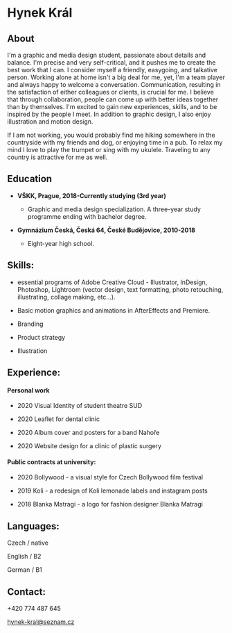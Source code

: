 
# Hynek Král

## About 
I'm a graphic and media design student, passionate about details and balance. I'm precise and very self-critical, and it pushes me to create the best work that I can.
I consider myself a friendly, easygoing, and talkative person. Working alone at home isn't a big deal for me, yet, I'm a team player and always happy to welcome a conversation. Communication, resulting in the satisfaction of either colleagues or clients, is crucial for me. I believe that through collaboration, people can come up with better ideas together than by themselves. I'm excited to gain new experiences, skills, and to be inspired by the people I meet. In addition to graphic design, I also enjoy illustration and motion design.

If I am not working, you would probably find me hiking somewhere in the countryside with my friends and dog, or enjoying time in a pub. To relax my mind I love to play the trumpet or sing with my ukulele. Traveling to any country is attractive for me as well.

## Education  

* **VŠKK, Prague, 2018-Currently studying (3rd year)** 

   * Graphic and media design specialization. 
A three-year study programme ending with bachelor degree. 

* **Gymnázium Česká, Česká 64, České Budějovice, 2010-2018** 
  
   * Eight-year high school. 
  
  
## Skills: 
* essential programs of Adobe Creative Cloud - Illustrator, InDesign, Photoshop, Lightroom (vector design, text formatting, photo retouching, illustrating, collage making, etc...).

* Basic motion graphics and animations in AfterEffects and Premiere.
* Branding
* Product strategy
* Illustration

## Experience:

#### Personal work

- 2020 Visual Identity of student theatre SUD

- 2020 Leaflet for dental clinic

- 2020 Album cover and posters for a band Nahoře

- 2020 Website design for a clinic of plastic surgery

#### Public contracts at university: 
- 2020 Bollywood - a visual style for Czech Bollywood film festival 

- 2019 Koli - a redesign of Koli lemonade labels and instagram posts

- 2018 Blanka Matragi - a logo for fashion designer Blanka Matragi

## Languages:

Czech / native

English / B2

German / B1

## Contact:

+420 774 487 645

hynek-kral@seznam.cz


